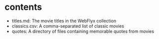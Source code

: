 # contents

- titles.md: The movie titles in the WebFlyx collection
- classics.csv: A comma-separated list of classic movies
- quotes: A directory of files containing memorable quotes from movies
 
